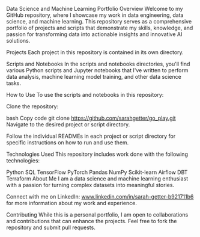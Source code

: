 Data Science and Machine Learning Portfolio
Overview
Welcome to my GitHub repository, where I showcase my work in data engineering, data science, and machine learning. This repository serves as a comprehensive portfolio of projects and scripts that demonstrate my skills, knowledge, and passion for transforming data into actionable insights and innovative AI solutions.

Projects
Each project in this repository is contained in its own directory.

Scripts and Notebooks
In the scripts and notebooks directories, you'll find various Python scripts and Jupyter notebooks that I've written to perform data analysis, machine learning model training, and other data science tasks.

How to Use
To use the scripts and notebooks in this repository:

Clone the repository:

bash
Copy code
git clone https://github.com/sarahgetter/go_play.git
Navigate to the desired project or script directory.

Follow the individual READMEs in each project or script directory for specific instructions on how to run and use them.

Technologies Used
This repository includes work done with the following technologies:

Python
SQL
TensorFlow
PyTorch
Pandas
NumPy
Scikit-learn
Airflow
DBT
Terraform
About Me
I am a data science and machine learning enthusiast with a passion for turning complex datasets into meaningful stories.

Connect with me on LinkedIn: www.linkedin.com/in/sarah-getter-b921711b6 for more information about my work and experience.

Contributing
While this is a personal portfolio, I am open to collaborations and contributions that can enhance the projects. Feel free to fork the repository and submit pull requests.